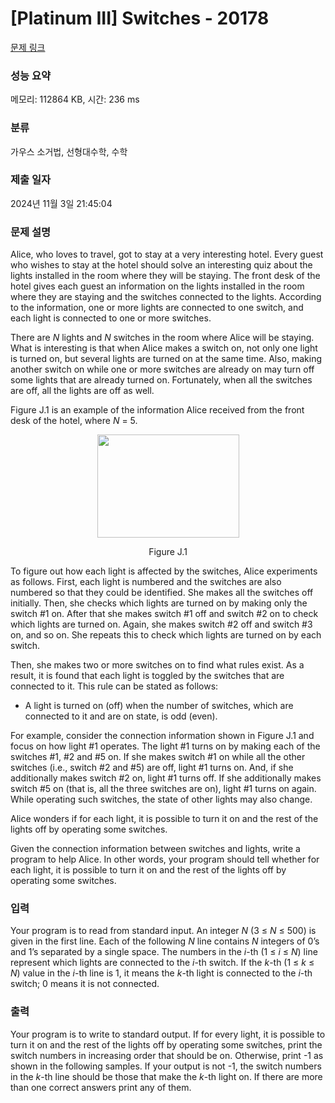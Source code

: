 # [Platinum III] Switches - 20178 

[문제 링크](https://www.acmicpc.net/problem/20178) 

### 성능 요약

메모리: 112864 KB, 시간: 236 ms

### 분류

가우스 소거법, 선형대수학, 수학

### 제출 일자

2024년 11월 3일 21:45:04

### 문제 설명

<p>Alice, who loves to travel, got to stay at a very interesting hotel. Every guest who wishes to stay at the hotel should solve an interesting quiz about the lights installed in the room where they will be staying. The front desk of the hotel gives each guest an information on the lights installed in the room where they are staying and the switches connected to the lights. According to the information, one or more lights are connected to one switch, and each light is connected to one or more switches.</p>

<p>There are <em>N</em> lights and <em>N</em> switches in the room where Alice will be staying. What is interesting is that when Alice makes a switch on, not only one light is turned on, but several lights are turned on at the same time. Also, making another switch on while one or more switches are already on may turn off some lights that are already turned on. Fortunately, when all the switches are off, all the lights are off as well.</p>

<p>Figure J.1 is an example of the information Alice received from the front desk of the hotel, where <em>N</em> = 5.</p>

<p style="text-align: center;"><img alt="" src="" style="width: 227px; height: 165px;"></p>

<p style="text-align: center;">Figure J.1</p>

<p>To figure out how each light is affected by the switches, Alice experiments as follows. First, each light is numbered and the switches are also numbered so that they could be identified. She makes all the switches off initially. Then, she checks which lights are turned on by making only the switch #1 on. After that she makes switch #1 off and switch #2 on to check which lights are turned on. Again, she makes switch #2 off and switch #3 on, and so on. She repeats this to check which lights are turned on by each switch.</p>

<p>Then, she makes two or more switches on to find what rules exist. As a result, it is found that each light is toggled by the switches that are connected to it. This rule can be stated as follows:</p>

<ul>
	<li>A light is turned on (off) when the number of switches, which are connected to it and are on state, is odd (even).</li>
</ul>

<p>For example, consider the connection information shown in Figure J.1 and focus on how light #1 operates. The light #1 turns on by making each of the switches #1, #2 and #5 on. If she makes switch #1 on while all the other switches (i.e., switch #2 and #5) are off, light #1 turns on. And, if she additionally makes switch #2 on, light #1 turns off. If she additionally makes switch #5 on (that is, all the three switches are on), light #1 turns on again. While operating such switches, the state of other lights may also change.</p>

<p>Alice wonders if for each light, it is possible to turn it on and the rest of the lights off by operating some switches.</p>

<p>Given the connection information between switches and lights, write a program to help Alice. In other words, your program should tell whether for each light, it is possible to turn it on and the rest of the lights off by operating some switches.</p>

### 입력 

 <p>Your program is to read from standard input. An integer <em>N</em> (3 ≤ <em>N</em> ≤ 500) is given in the first line. Each of the following <em>N</em> line contains <em>N</em> integers of 0’s and 1’s separated by a single space. The numbers in the <em>i</em>-th (1 ≤ <em>i</em> ≤ <em>N</em>) line represent which lights are connected to the <em>i</em>-th switch. If the <em>k</em>-th (1 ≤ <em>k</em> ≤ <em>N</em>) value in the <em>i</em>-th line is 1, it means the <em>k</em>-th light is connected to the <em>i</em>-th switch; 0 means it is not connected.</p>

### 출력 

 <p>Your program is to write to standard output. If for every light, it is possible to turn it on and the rest of the lights off by operating some switches, print the switch numbers in increasing order that should be on. Otherwise, print -1 as shown in the following samples. If your output is not -1, the switch numbers in the <em>k</em>-th line should be those that make the <em>k</em>-th light on. If there are more than one correct answers print any of them.</p>

